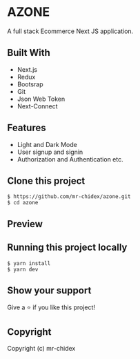 # AZONE

A full stack Ecommerce Next JS application.

## Built With

- Next.js
- Redux
- Bootsrap
- Git
- Json Web Token
- Next-Connect

## Features

- Light and Dark Mode
- User signup and signin
- Authorization and Authentication etc.

## Clone this project

    $ https://github.com/mr-chidex/azone.git
    $ cd azone
    
## Preview

## Running this project locally
    
    $ yarn install
    $ yarn dev


## Show your support

Give a ⭐️ if you like this project!

## Copyright

Copyright (c) mr-chidex

